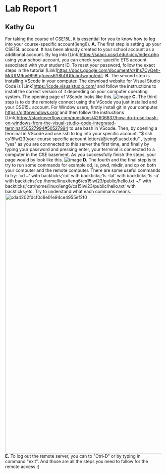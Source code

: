 # Lab Report 1

## Kathy Gu

For taking the course of CSE15L, it is essential for you to know how to log into your course-specific account(ieng6).
**A.** The first step is setting up your CSE15L account. It has been already created to your school account as a additional account. By log into [Link]https://sdacs.ucsd.edu/~icc/index.php using your school account, you can check your specific ETS account associated with your student ID. To reset your password, follow the exact steps in the tutorial [Link]https://docs.google.com/document/d/1hs7CyQeh-MdUfM9uv99i8tqfneos6Y8bDU0uhn1wqho/edit.
**B.** The second step is installing VScode in your computer. The download website for Visual Studio Code is [Link]https://code.visualstudio.com/ and follow the instructions to install the correct version of it depending on your computer operating system. The opening page of VScode looks like this. ![image](https://user-images.githubusercontent.com/122497644/212789872-37c5bc7e-b632-4b25-a4a2-c0a1cbd7c6a3.png)
**C.** The third step is to do the remotely connect using the VScode you just installed and your CSE15L account. For Window users, firstly install git in your computer. https://gitforwindows.org/ and then follow the instructions [Link]https://stackoverflow.com/questions/42606837/how-do-i-use-bash-on-windows-from-the-visual-studio-code-integrated-terminal/50527994#50527994 to use bash in VScode. Then, by opening a terminal in VScode and use ssh to log into your specific account. "$ ssh cs15lwi23(your course specific account letters)@ieng6.ucsd.edu" , typing "yes" as you are connnected to this server the first time, and finally by typing your password and pressing enter, your terminal is connected to a computer in the CSE basement. As you successfully finish the steps, your page would by look like this. ![image](https://user-images.githubusercontent.com/122497644/212791183-dbc81dec-af25-44af-83f9-eb0b0a34440e.png)
**D.** The fourth and the final step is to try to run some commands for example cd, ls, pwd, mkdir, and cp on both your computer and the remote computer. There are some useful commands to try: 'cd ~' with backticks;'cd' with backticks;'ls -lat' with backticks;'ls -a' with backticks;'cp /home/linux/ieng6/cs15lwi23/public/hello.txt ~/' with backticks;'cat/home/linux/ieng6/cs15lwi23/public/hello.txt' with backticks;etc. Try to understand what each commans means. <img width="838" alt="cda4202fdcf0c8e01e94ce4955ef2f0" src="https://user-images.githubusercontent.com/122497644/212794923-a5435e49-4395-4100-b767-750402dd2bae.png">
**E.** To log out the remote server, you can to "Ctrl-D" or by typing in command "exit". 
And those are all the steps you need to follow for the remote access.:)
